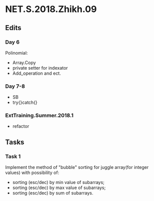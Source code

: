 # NET.S.2018.Zhikh.09
## Edits
### Day 6
Polinomial:
- Array.Copy
- private setter for indexator
- Add_operation and ect.
### Day 7-8
- SB
- try{}catch{}
### ExtTraining.Summer.2018.1
- refactor
## Tasks
### Task 1
Implement the method of "bubble" sorting for juggle array(for integer values) with possibility of:
- sorting (esc/dec) by min value of subarrays;
- sorting (esc/dec) by max value of subarrays;
- sorting (esc/dec) by sum of subarrays.

